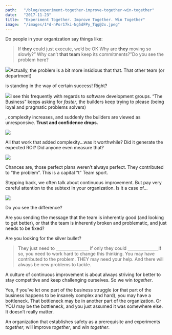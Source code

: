 ```yaml
---
path:	"/blog/experiment-together-improve-together-win-together"
date:	"2017-11-23"
title:	"Experiment Together. Improve Together. Win Together"
image:	"/images/1*d-nPor17ki-Ng5dFPy_Tqg@2x.jpeg"
---
```


Do people in your organization say things like:


> If **they** could just execute, we’d be OK
> Why are **they** moving so slowly?”
> Why can’t **that team** keep its commitments?”Do you see the problem here?

![](/images/1*d-nPor17ki-Ng5dFPy_Tqg@2x.jpeg)Actually, the problem is a bit more insidious that that. That other team (or department)

 is standing in the way of certain success! Right?

![](/images/1*bIUI55ro1quMjixyFJoChA@2x.jpeg)I see this frequently with regards to software development groups. “The Business” keeps asking for *faster*, the builders keep trying to please (being loyal and pragmatic problems solvers)

, complexity increases, and suddenly the builders are viewed as unresponsive. **Trust and confidence drops.**

![](/images/1*UCxr5Z5SQggzQhonuFNMfA@2x.jpeg)

All that work that added complexity…was it worthwhile? Did it generate the expected ROI? Did anyone even measure that?

![](/images/1*lP3AINl6P_8GWZRNs3gy6g@2x.jpeg)

Chances are, those perfect plans weren’t always perfect. They contributed to “the problem”. This is a capital “t” Team sport.

Stepping back, we often talk about continuous improvement. But pay very careful attention to the subtext in your organization. Is it a case of…

![](/images/1*ry5Ok07d2EfJfEm1sWDYIg@2x.jpeg)

Do you see the difference?

Are you sending the message that the team is inherently good (and looking to get better), or that the team is inherently broken and problematic, and just needs to be fixed?

Are you looking for the silver bullet?


> They just need to \_\_\_\_\_\_\_\_\_\_\_\_\_\_\_\_
> If only they could \_\_\_\_\_\_\_\_\_\_\_\_\_\_\_If so, you need to work hard to change this thinking. You may have contributed to the problem. THEY may need your help. And there will always be new problems to tackle.

A culture of continuous improvement is about always striving for better to stay competitive and keep challenging ourselves. So we win *together*.

Yes, if you’ve let one part of the business struggle (or that part of the business happens to be insanely complex and hard), you may have a bottleneck. That bottleneck may be in another part of the organization. Or YOU may be the bottleneck, and you just assumed it was somewhere else. It doesn’t really matter.

An organization that establishes safety as a prerequisite and experiments *together*, will improve *together*, and win *together*.

